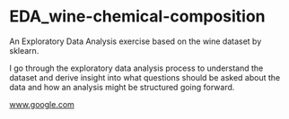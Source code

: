 # EDA_wine-chemical-composition
An Exploratory Data Analysis exercise based on the wine dataset by sklearn.

I go through the exploratory data analysis process to understand the dataset and derive insight into what questions should be asked about the data and how an analysis might be structured going forward. 

www.google.com
